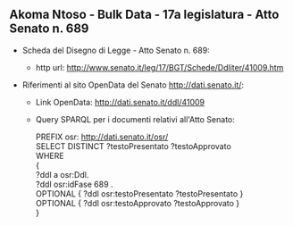 ## Akoma Ntoso - Bulk Data - 17a legislatura - Atto Senato n. 689 ##

* Scheda del Disegno di Legge - Atto Senato n. 689:
	* http url: http://www.senato.it/leg/17/BGT/Schede/Ddliter/41009.htm

* Riferimenti al sito OpenData del Senato http://dati.senato.it/:
	* Link OpenData: http://dati.senato.it/ddl/41009
	* Query SPARQL per i documenti relativi all'Atto Senato:

        PREFIX osr: <http://dati.senato.it/osr/>  
		SELECT DISTINCT ?testoPresentato ?testoApprovato  
		WHERE  
		{  
		    ?ddl a osr:Ddl.  
		    ?ddl osr:idFase 689 .  
		    OPTIONAL { ?ddl osr:testoPresentato ?testoPresentato }  
		    OPTIONAL { ?ddl osr:testoApprovato ?testoApprovato }  
		}
		